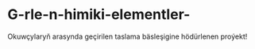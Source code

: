 # G-rle-n-himiki-elementler-
Okuwçylaryň arasynda geçirilen taslama bäsleşigine hödürlenen proýekt!
